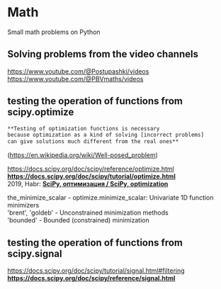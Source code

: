 # Math             
Small math problems on Python             

## Solving problems from the video channels                  
https://www.youtube.com/@Postupashki/videos              
https://www.youtube.com/@PBVmaths/videos                                      

## testing the operation of functions from scipy.optimize                 

```diff
**Testing of optimization functions is necessary
because optimization as a kind of solving [incorrect problems]
can give solutions much different from the real ones**               
```
(https://en.wikipedia.org/wiki/Well-posed_problem)             

https://docs.scipy.org/doc/scipy/reference/optimize.html                       
**https://docs.scipy.org/doc/scipy/tutorial/optimize.html**                     
2019, Habr: **[SciPy, оптимизация / SciPy, optimization](https://habr.com/ru/articles/439288)**            
              
the_minimize_scalar - optimize.minimize_scalar: Univariate 1D function minimizers                                
'brent', 'goldeb' - Unconstrained minimization methods                        
'bounded' - Bounded (constrained) minimization                          

## testing the operation of functions from scipy.signal
https://docs.scipy.org/doc/scipy/tutorial/signal.html#filtering
**https://docs.scipy.org/doc/scipy/reference/signal.html**



